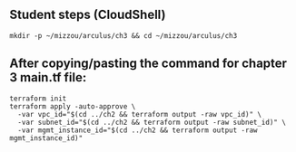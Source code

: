 ## Student steps (CloudShell)
```
mkdir -p ~/mizzou/arculus/ch3 && cd ~/mizzou/arculus/ch3
```

## After copying/pasting the command for chapter 3 main.tf file: 

```
terraform init
terraform apply -auto-approve \
  -var vpc_id="$(cd ../ch2 && terraform output -raw vpc_id)" \
  -var subnet_id="$(cd ../ch2 && terraform output -raw subnet_id)" \
  -var mgmt_instance_id="$(cd ../ch2 && terraform output -raw mgmt_instance_id)"
```
